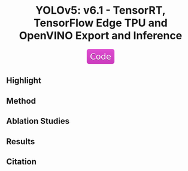 <div align="center">

YOLOv5: v6.1 - TensorRT, TensorFlow Edge TPU and OpenVINO Export and Inference
=============================
<a href="https://github.com/ultralytics/yolov5"><img src="../../data/badge/code.svg"></a>
</div>


## Highlight


## Method


## Ablation Studies


## Results


## Citation

